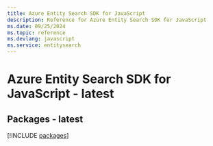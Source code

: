 ```yaml
---
title: Azure Entity Search SDK for JavaScript
description: Reference for Azure Entity Search SDK for JavaScript
ms.date: 09/25/2024
ms.topic: reference
ms.devlang: javascript
ms.service: entitysearch
---
```

# Azure Entity Search SDK for JavaScript - latest
## Packages - latest
[!INCLUDE [packages](entity-search-index.md)]